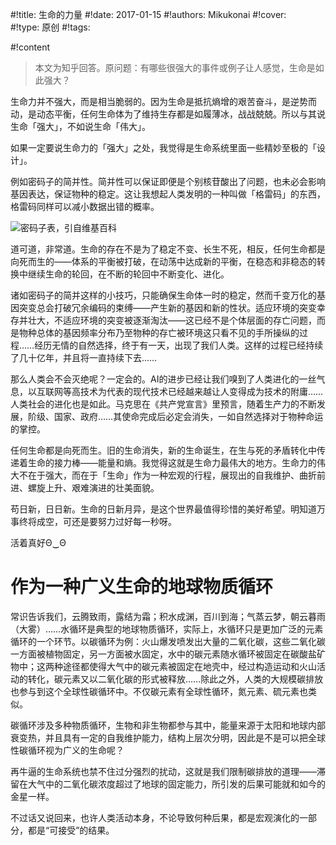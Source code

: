 
#!title:    生命的力量
#!date:     2017-01-15
#!authors:  Mikukonai
#!cover:    
#!type:     原创
#!tags:     


#!content

> 本文为知乎回答。原问题：有哪些很强大的事件或例子让人感觉，生命是如此强大？

生命力并不强大，而是相当脆弱的。因为生命是抵抗熵增的艰苦奋斗，是逆势而动，是动态平衡，任何生命体为了维持生存都是如履薄冰，战战兢兢。所以与其说生命「强大」，不如说生命「伟大」。

如果一定要说生命力的「强大」之处，我觉得是生命系统里面一些精妙至极的「设计」。

例如密码子的简并性。简并性可以保证即便是个别核苷酸出了问题，也未必会影响基因表达，保证物种的稳定。这让我想起人类发明的一种叫做「格雷码」的东西，格雷码同样可以减小数据出错的概率。

![密码子表，引自维基百科](https://upload.wikimedia.org/wikipedia/commons/thumb/d/d6/GeneticCode21-version-2.svg/791px-GeneticCode21-version-2.svg.png)

道可道，非常道。生命的存在不是为了稳定不变、长生不死，相反，任何生命都是向死而生的——体系的平衡被打破，在动荡中达成新的平衡，在稳态和非稳态的转换中继续生命的轮回，在不断的轮回中不断变化、进化。

诸如密码子的简并这样的小技巧，只能确保生命体一时的稳定，然而千变万化的基因突变总会打破冗余编码的束缚——产生新的基因和新的性状。适应环境的突变幸存并壮大，不适应环境的突变被逐渐淘汰——这已经不是个体层面的存亡问题，而是物种总体的基因频率分布乃至物种的存亡被环境这只看不见的手所操纵的过程……经历无情的自然选择，终于有一天，出现了我们人类。这样的过程已经持续了几十亿年，并且将一直持续下去……

那么人类会不会灭绝呢？一定会的。AI的进步已经让我们嗅到了人类进化的一丝气息，以互联网等高技术为代表的现代技术已经越来越让人变得成为技术的附庸……人类社会的进化也是如此。马克思在《共产党宣言》里预言，随着生产力的不断发展，阶级、国家、政府……其使命完成后必定会消失，一如自然选择对于物种命运的掌控。

任何生命都是向死而生。旧的生命消失，新的生命诞生，在生与死的矛盾转化中传递着生命的接力棒——能量和熵。我觉得这就是生命力最伟大的地方。生命力的伟大不在于强大，而在于「生命」作为一种宏观的行程，展现出的自我维护、曲折前进、螺旋上升、艰难演进的壮美面貌。

苟日新，日日新。生命的日新月异，是这个世界最值得珍惜的美好希望。明知道万事终将成空，可还是要努力过好每一秒呀。

活着真好Θ‿Θ

# 作为一种广义生命的地球物质循环

常识告诉我们，云腾致雨，露结为霜；积水成渊，百川到海；气蒸云梦，朝云暮雨（大雾）……水循环是典型的地球物质循环，实际上，水循环只是更加广泛的元素循环的一个环节。以碳循环为例：火山爆发喷发出大量的二氧化碳，这些二氧化碳一方面被植物固定，另一方面被水固定，水中的碳元素随水循环被固定在碳酸盐矿物中；这两种途径都使得大气中的碳元素被固定在地壳中，经过构造运动和火山活动的转化，碳元素又以二氧化碳的形式被释放……除此之外，人类的大规模碳排放也参与到这个全球性碳循环中。不仅碳元素有全球性循环，氮元素、硫元素也类似。

碳循环涉及多种物质循环，生物和非生物都参与其中，能量来源于太阳和地球内部衰变热，并且具有一定的自我维护能力，结构上层次分明，因此是不是可以把全球性碳循环视为广义的生命呢？

再牛逼的生命系统也禁不住过分强烈的扰动，这就是我们限制碳排放的道理——滞留在大气中的二氧化碳浓度超过了地球的固定能力，所引发的后果可能就和如今的金星一样。

不过话又说回来，也许人类活动本身，不论导致何种后果，都是宏观演化的一部分，都是“可接受”的结果。
